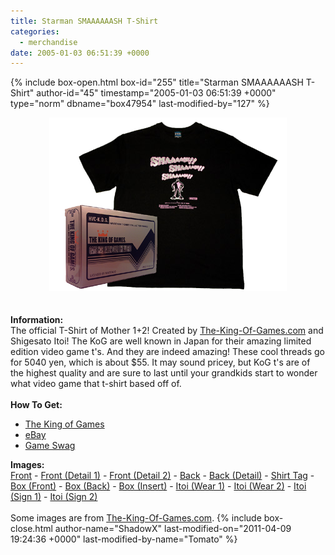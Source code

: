 ```yaml
---
title: Starman SMAAAAAASH T-Shirt
categories:
  - merchandise
date: 2005-01-03 06:51:39 +0000
---
```

{% include box-open.html box-id="255" title="Starman SMAAAAAASH T-Shirt" author-id="45" timestamp="2005-01-03 06:51:39 +0000" type="norm" dbname="box47954" last-modified-by="127" %}
	<center>
	<img src="/merchandise/images/starmansmash_title.png" width="380" height="278" border="0" alt="Starman SMAAAAAASH T-Shirt" />
	</center>
	<br /><br />
	<b>Information:</b>
	<br />
	The official T-Shirt of Mother 1+2! Created by <a href="http://www.the-king-of-games.com">The-King-Of-Games.com</a> 
	and Shigesato Itoi! The KoG are well known in Japan for their amazing limited edition video game t's. And they are 
	indeed amazing! These cool threads go for 5040 yen, which is about $55. It may sound pricey, but KoG t's are of the 
	highest quality and are sure to last until your grandkids start to wonder what video game that t-shirt based off of.
	<br /><br />
	<b>How To Get:</b>
	<br />
	<ul>
	<li><a href="http://www.the-king-of-games.com/english/shop/index.php?mode=catalog_list&type=series&series_id=9">The King of Games</a></li>
	<li><a href="http://www.ebay.com">eBay</a></li>
        <li><a href="http://gameswag.com/view/mother-12-starman-smaaaash-t-shirt/">Game Swag</a></li>
	</ul>
	<b>Images:</b>
	<br />
	<a href="/merchandise/images/starmansmash_front1.jpg">Front</a> - <a href="/merchandise/images/starmansmash_front2.jpg">Front (Detail 1)</a> - <a href="/merchandise/images/starmansmash_front3.jpg">Front (Detail 2)</a> - 
	<a href="/merchandise/images/starmansmash_back1.jpg">Back</a> - <a href="/merchandise/images/starmansmash_back2.jpg">Back (Detail)</a> - <a href="/merchandise/images/starmansmash_tag.jpg">Shirt Tag</a> - 
	<a href="/merchandise/images/kogbox_front.jpg">Box (Front)</a> - <a href="/merchandise/images/kogbox_back.jpg">Box (Back)</a> - <a href="/merchandise/images/kogbox_insert.jpg">Box (Insert)</a> - 
	<a href="/merchandise/images/starmansmash_itoiwear1.jpg">Itoi (Wear 1)</a> - <a href="/merchandise/images/starmansmash_itoiwear2.jpg">Itoi (Wear 2)</a> - <a href="/merchandise/images/itoi_sign1.jpg">Itoi (Sign 1)</a> - 
	<a href="/merchandise/images/itoi_sign2.jpg">Itoi (Sign 2)</a>
	<br /><br />
	Some images are from <a href="http://www.the-king-of-games.com">The-King-Of-Games.com</a>.
{% include box-close.html author-name="ShadowX" last-modified-on="2011-04-09 19:24:36 +0000" last-modified-by-name="Tomato" %}
